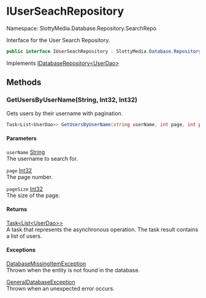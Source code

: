 # IUserSeachRepository

Namespace: SlottyMedia.Database.Repository.SearchRepo

Interface for the User Search Repository.

```csharp
public interface IUserSeachRepository : SlottyMedia.Database.Repository.IDatabaseRepository`1[[SlottyMedia.Database.Daos.UserDao, SlottyMedia.Database, Version=1.0.0.0, Culture=neutral, PublicKeyToken=null]]
```

Implements [IDatabaseRepository&lt;UserDao&gt;](./slottymedia.database.repository.idatabaserepository-1.md)

## Methods

### **GetUsersByUserName(String, Int32, Int32)**

Gets users by their username with pagination.

```csharp
Task<List<UserDao>> GetUsersByUserName(string userName, int page, int pageSize)
```

#### Parameters

`userName` [String](https://docs.microsoft.com/en-us/dotnet/api/system.string)<br>
The username to search for.

`page` [Int32](https://docs.microsoft.com/en-us/dotnet/api/system.int32)<br>
The page number.

`pageSize` [Int32](https://docs.microsoft.com/en-us/dotnet/api/system.int32)<br>
The size of the page.

#### Returns

[Task&lt;List&lt;UserDao&gt;&gt;](https://docs.microsoft.com/en-us/dotnet/api/system.threading.tasks.task-1)<br>
A task that represents the asynchronous operation. The task result contains a list of users.

#### Exceptions

[DatabaseMissingItemException](./slottymedia.database.exceptions.databasemissingitemexception.md)<br>
Thrown when the entity is not found in the database.

[GeneralDatabaseException](./slottymedia.database.exceptions.generaldatabaseexception.md)<br>
Thrown when an unexpected error occurs.
